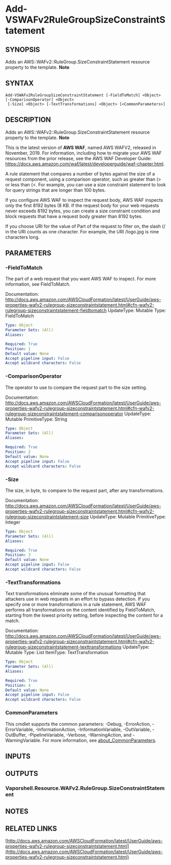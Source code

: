 # Add-VSWAFv2RuleGroupSizeConstraintStatement

## SYNOPSIS
Adds an AWS::WAFv2::RuleGroup.SizeConstraintStatement resource property to the template.
**Note**

## SYNTAX

```
Add-VSWAFv2RuleGroupSizeConstraintStatement [-FieldToMatch] <Object> [-ComparisonOperator] <Object>
 [-Size] <Object> [-TextTransformations] <Object> [<CommonParameters>]
```

## DESCRIPTION
Adds an AWS::WAFv2::RuleGroup.SizeConstraintStatement resource property to the template.
**Note**

This is the latest version of **AWS WAF**, named AWS WAFV2, released in November, 2019.
For information, including how to migrate your AWS WAF resources from the prior release, see the AWS WAF Developer Guide: https://docs.aws.amazon.com/waf/latest/developerguide/waf-chapter.html.

A rule statement that compares a number of bytes against the size of a request component, using a comparison operator, such as greater than (\> or less than (\<.
For example, you can use a size constraint statement to look for query strings that are longer than 100 bytes.

If you configure AWS WAF to inspect the request body, AWS WAF inspects only the first 8192 bytes (8 KB.
If the request body for your web requests never exceeds 8192 bytes, you can create a size constraint condition and block requests that have a request body greater than 8192 bytes.

If you choose URI for the value of Part of the request to filter on, the slash (/ in the URI counts as one character.
For example, the URI /logo.jpg is nine characters long.

## PARAMETERS

### -FieldToMatch
The part of a web request that you want AWS WAF to inspect.
For more information, see FieldToMatch.

Documentation: http://docs.aws.amazon.com/AWSCloudFormation/latest/UserGuide/aws-properties-wafv2-rulegroup-sizeconstraintstatement.html#cfn-wafv2-rulegroup-sizeconstraintstatement-fieldtomatch
UpdateType: Mutable
Type: FieldToMatch

```yaml
Type: Object
Parameter Sets: (All)
Aliases:

Required: True
Position: 1
Default value: None
Accept pipeline input: False
Accept wildcard characters: False
```

### -ComparisonOperator
The operator to use to compare the request part to the size setting.

Documentation: http://docs.aws.amazon.com/AWSCloudFormation/latest/UserGuide/aws-properties-wafv2-rulegroup-sizeconstraintstatement.html#cfn-wafv2-rulegroup-sizeconstraintstatement-comparisonoperator
UpdateType: Mutable
PrimitiveType: String

```yaml
Type: Object
Parameter Sets: (All)
Aliases:

Required: True
Position: 2
Default value: None
Accept pipeline input: False
Accept wildcard characters: False
```

### -Size
The size, in byte, to compare to the request part, after any transformations.

Documentation: http://docs.aws.amazon.com/AWSCloudFormation/latest/UserGuide/aws-properties-wafv2-rulegroup-sizeconstraintstatement.html#cfn-wafv2-rulegroup-sizeconstraintstatement-size
UpdateType: Mutable
PrimitiveType: Integer

```yaml
Type: Object
Parameter Sets: (All)
Aliases:

Required: True
Position: 3
Default value: None
Accept pipeline input: False
Accept wildcard characters: False
```

### -TextTransformations
Text transformations eliminate some of the unusual formatting that attackers use in web requests in an effort to bypass detection.
If you specify one or more transformations in a rule statement, AWS WAF performs all transformations on the content identified by FieldToMatch, starting from the lowest priority setting, before inspecting the content for a match.

Documentation: http://docs.aws.amazon.com/AWSCloudFormation/latest/UserGuide/aws-properties-wafv2-rulegroup-sizeconstraintstatement.html#cfn-wafv2-rulegroup-sizeconstraintstatement-texttransformations
UpdateType: Mutable
Type: List
ItemType: TextTransformation

```yaml
Type: Object
Parameter Sets: (All)
Aliases:

Required: True
Position: 4
Default value: None
Accept pipeline input: False
Accept wildcard characters: False
```

### CommonParameters
This cmdlet supports the common parameters: -Debug, -ErrorAction, -ErrorVariable, -InformationAction, -InformationVariable, -OutVariable, -OutBuffer, -PipelineVariable, -Verbose, -WarningAction, and -WarningVariable. For more information, see [about_CommonParameters](http://go.microsoft.com/fwlink/?LinkID=113216).

## INPUTS

## OUTPUTS

### Vaporshell.Resource.WAFv2.RuleGroup.SizeConstraintStatement
## NOTES

## RELATED LINKS

[http://docs.aws.amazon.com/AWSCloudFormation/latest/UserGuide/aws-properties-wafv2-rulegroup-sizeconstraintstatement.html](http://docs.aws.amazon.com/AWSCloudFormation/latest/UserGuide/aws-properties-wafv2-rulegroup-sizeconstraintstatement.html)

